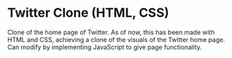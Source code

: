 # Twitter Clone (HTML, CSS)
Clone of the home page of Twitter. As of now, this has been made with HTML and CSS, achieving a clone of the visuals of the Twitter home page.
Can modify by implementing JavaScript to give page functionality.
